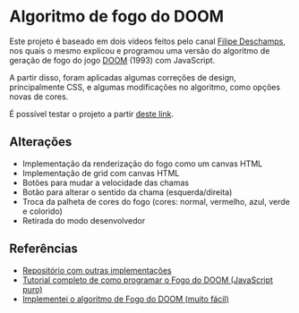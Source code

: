 # Algoritmo de fogo do DOOM

Este projeto é baseado em dois vídeos feitos pelo canal [Filipe Deschamps](https://www.youtube.com/channel/UCU5JicSrEM5A63jkJ2QvGYw), nos quais o mesmo explicou e programou uma versão do algoritmo de geração de fogo do jogo [DOOM](https://pt.wikipedia.org/wiki/Doom_(jogo_eletr%C3%B4nico_de_1993)) (1993) com JavaScript.

A partir disso, foram aplicadas algumas correções de design, principalmente CSS, e algumas modificações no algoritmo, como opções novas de cores.

É possível testar o projeto a partir [deste link](https://infinitemarcus.github.io/doomfire/).

## Alterações

- Implementação da renderização do fogo como um canvas HTML
- Implementação de grid com canvas HTML
- Botões para mudar a velocidade das chamas
- Botão para alterar o sentido da chama (esquerda/direita)
- Troca da palheta de cores do fogo (cores: normal, vermelho, azul, verde e colorido)
- Retirada do modo desenvolvedor

## Referências

- [Repositório com outras implementações](https://github.com/filipedeschamps/doom-fire-algorithm)
- [Tutorial completo de como programar o Fogo do DOOM (JavaScript puro)](https://www.youtube.com/watch?v=fxm8cadCqbs)
- [Implementei o algoritmo de Fogo do DOOM (muito fácil)](https://www.youtube.com/watch?v=HCjDjsHPOco)
